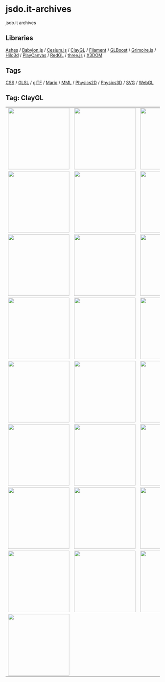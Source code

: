 # jsdo.it-archives
jsdo.it archives

## Libraries

[Ashes](../ashes) / [Babylon.js](../babylon.js) / [Cesium.js](../cesium.js) / [ClayGL](../claygl) / [Filament](../filament) / [GLBoost](../glboost)  / [Grimoire.js](../grimoire.js) / [Hilo3d](../hilo3d) / [PlayCanvas](../playcanvas) / [RedGL](../redgl) / [three.js](../three.js) / [X3DOM](../x3dom)

## Tags

[CSS](../css) / [GLSL](../glsl) / [glTF](../gltf) / [Mario](../mario) / [MML](../mml) / [Physics2D](../physics2d) / [Physics3D](../physics3d) / [SVG](../svg) / [WebGL](../webgl)

## Tag: ClayGL

<table>
<tr>
<td><a href="https://cx20.github.io/jsdo.it-archives/cx20/WltV" alt="[WebGL] ClayGL を試してみるテスト（組み込み関数編）"><img src="https://cx20.github.io/jsdo.it-archives/screenshot/WltV.jpg" width="200" height="200"></a></td>
<td><a href="https://cx20.github.io/jsdo.it-archives/cx20/6Cd9" alt="[WebGL] ClayGL を試してみるテスト（組み込み関数編）（その２）"><img src="https://cx20.github.io/jsdo.it-archives/screenshot/6Cd9.jpg" width="200" height="200"></a></td>
<td><a href="https://cx20.github.io/jsdo.it-archives/cx20/czeo" alt="[WebGL] ClayGL を試してみるテスト（組み込み関数編）（その３）"><img src="https://cx20.github.io/jsdo.it-archives/screenshot/czeo.jpg" width="200" height="200"></a></td>
<td><a href="https://cx20.github.io/jsdo.it-archives/cx20/g28w" alt="[WebGL] ClayGL を試してみるテスト（組み込み関数編）（その４）"><img src="https://cx20.github.io/jsdo.it-archives/screenshot/g28w.jpg" width="200" height="200"></a></td>
</tr>
<tr>
<td><a href="https://cx20.github.io/jsdo.it-archives/cx20/8NE5" alt="[WebGL] ClayGL で glTF 2.0 モデルを表示してみるテスト"><img src="https://cx20.github.io/jsdo.it-archives/screenshot/8NE5.jpg" width="200" height="200"></a></td>
<td><a href="https://cx20.github.io/jsdo.it-archives/cx20/iuML" alt="[WebGL] ClayGL で glTF 2.0 モデルを表示してみるテスト（その２）"><img src="https://cx20.github.io/jsdo.it-archives/screenshot/iuML.jpg" width="200" height="200"></a></td>
<td><a href="https://cx20.github.io/jsdo.it-archives/cx20/mPEP" alt="[WebGL] ClayGL で glTF 2.0 モデルを表示してみるテスト（その３）"><img src="https://cx20.github.io/jsdo.it-archives/screenshot/mPEP.jpg" width="200" height="200"></a></td>
<td><a href="https://cx20.github.io/jsdo.it-archives/cx20/mz7B" alt="[WebGL] ClayGL で glTF 2.0 モデルを表示してみるテスト（その４）"><img src="https://cx20.github.io/jsdo.it-archives/screenshot/mz7B.jpg" width="200" height="200"></a></td>
</tr>
<tr>
<td><a href="https://cx20.github.io/jsdo.it-archives/cx20/kRiS" alt="[WebGL] ClayGL で glTF 2.0 モデルを表示してみるテスト（その５）（改）"><img src="https://cx20.github.io/jsdo.it-archives/screenshot/kRiS.jpg" width="200" height="200"></a></td>
<td><a href="https://cx20.github.io/jsdo.it-archives/cx20/4GIJ" alt="[WebGL] ClayGL で glTF 2.0 モデルを表示してみるテスト（その６）（調整中）"><img src="https://cx20.github.io/jsdo.it-archives/screenshot/4GIJ.jpg" width="200" height="200"></a></td>
<td><a href="https://cx20.github.io/jsdo.it-archives/cx20/ogoH" alt="[WebGL] ClayGL で glTF 2.0 モデルを表示してみるテスト（その７）（調整中）"><img src="https://cx20.github.io/jsdo.it-archives/screenshot/ogoH.jpg" width="200" height="200"></a></td>
<td><a href="https://cx20.github.io/jsdo.it-archives/cx20/Eblx" alt="[WebGL] ClayGL で glTF 2.0 モデルを表示してみるテスト（その８）（調整中）"><img src="https://cx20.github.io/jsdo.it-archives/screenshot/Eblx.jpg" width="200" height="200"></a></td>
</tr>
<tr>
<td><a href="https://cx20.github.io/jsdo.it-archives/cx20/QFV2" alt="[WebGL] ClayGL で glTF 2.0 モデルを表示してみるテスト（その８改）（調整中）"><img src="https://cx20.github.io/jsdo.it-archives/screenshot/QFV2.jpg" width="200" height="200"></a></td>
<td><a href="https://cx20.github.io/jsdo.it-archives/cx20/qKm5" alt="[WebGL] ClayGL で glTF 2.0 モデルを表示してみるテスト（その９）（調整中）"><img src="https://cx20.github.io/jsdo.it-archives/screenshot/qKm5.jpg" width="200" height="200"></a></td>
<td><a href="https://cx20.github.io/jsdo.it-archives/cx20/suPw" alt="[WebGL] ClayGL で glTF 2.0 モデルを表示してみるテスト（その１０）（調整中）"><img src="https://cx20.github.io/jsdo.it-archives/screenshot/suPw.jpg" width="200" height="200"></a></td>
<td><a href="https://cx20.github.io/jsdo.it-archives/cx20/6KEi" alt="[WebGL] ClayGL で glTF 2.0 モデルを表示してみるテスト（その１１）（調整中）"><img src="https://cx20.github.io/jsdo.it-archives/screenshot/6KEi.jpg" width="200" height="200"></a></td>
</tr>
<tr>
<td><a href="https://cx20.github.io/jsdo.it-archives/cx20/O0B3" alt="[WebGL] ClayGL で glTF 2.0 モデルを表示してみるテスト（その１２）（調整中）"><img src="https://cx20.github.io/jsdo.it-archives/screenshot/O0B3.jpg" width="200" height="200"></a></td>
<td><a href="https://cx20.github.io/jsdo.it-archives/cx20/aO8b" alt="[WebGL] ClayGL で glTF 2.0 モデルを表示してみるテスト（その１３）（調整中）"><img src="https://cx20.github.io/jsdo.it-archives/screenshot/aO8b.jpg" width="200" height="200"></a></td>
<td><a href="https://cx20.github.io/jsdo.it-archives/cx20/aoCy" alt="[WebGL] ClayGL で glTF 2.0 モデルを表示してみるテスト（その１４）（調整中）"><img src="https://cx20.github.io/jsdo.it-archives/screenshot/aoCy.jpg" width="200" height="200"></a></td>
<td><a href="https://cx20.github.io/jsdo.it-archives/cx20/6Hqp" alt="[WebGL] ClayGL で glTF 2.0 モデルを表示してみるテスト（その１５）（調整中）"><img src="https://cx20.github.io/jsdo.it-archives/screenshot/6Hqp.jpg" width="200" height="200"></a></td>
</tr>
<tr>
<td><a href="https://cx20.github.io/jsdo.it-archives/cx20/mgAH" alt="[WebGL] ClayGL で glTF 2.0 モデルを表示してみるテスト（その１６）（調整中）"><img src="https://cx20.github.io/jsdo.it-archives/screenshot/mgAH.jpg" width="200" height="200"></a></td>
<td><a href="https://cx20.github.io/jsdo.it-archives/cx20/OmbU" alt="[WebGL] ClayGL で glTF 2.0 モデルを表示してみるテスト（その１７）（調整中）"><img src="https://cx20.github.io/jsdo.it-archives/screenshot/OmbU.jpg" width="200" height="200"></a></td>
<td><a href="https://cx20.github.io/jsdo.it-archives/cx20/uz4JU" alt="[WebGL] ClayGL で glTF 2.0 モデルを表示してみるテスト（その１８）（調整中）"><img src="https://cx20.github.io/jsdo.it-archives/screenshot/uz4JU.jpg" width="200" height="200"></a></td>
<td><a href="https://cx20.github.io/jsdo.it-archives/cx20/6TdL" alt="[WebGL] ClayGL で glTF 2.0 モデルを表示してみるテスト（その１９）（調整中）"><img src="https://cx20.github.io/jsdo.it-archives/screenshot/6TdL.jpg" width="200" height="200"></a></td>
</tr>
<tr>
<td><a href="https://cx20.github.io/jsdo.it-archives/cx20/gc8z" alt="[WebGL] ClayGL で glTF 2.0 モデルを表示してみるテスト（その２０）（調整中）"><img src="https://cx20.github.io/jsdo.it-archives/screenshot/gc8z.jpg" width="200" height="200"></a></td>
<td><a href="https://cx20.github.io/jsdo.it-archives/cx20/umMC" alt="[WebGL] ClayGL で glTF 2.0 モデルを表示してみるテスト（その２１）（調整中）"><img src="https://cx20.github.io/jsdo.it-archives/screenshot/umMC.jpg" width="200" height="200"></a></td>
<td><a href="https://cx20.github.io/jsdo.it-archives/cx20/0m2zh" alt="[WebGL] ClayGL で glTF 2.0 モデルを表示してみるテスト（その２２）（調整中）"><img src="https://cx20.github.io/jsdo.it-archives/screenshot/0m2zh.jpg" width="200" height="200"></a></td>
<td><a href="https://cx20.github.io/jsdo.it-archives/cx20/OReR" alt="[WebGL] ClayGL で PBR を試してみるテスト（glTF編）（調整中）"><img src="https://cx20.github.io/jsdo.it-archives/screenshot/OReR.jpg" width="200" height="200"></a></td>
</tr>
<tr>
<td><a href="https://cx20.github.io/jsdo.it-archives/cx20/2iFI" alt="[WebGL] ClayGL + Oimo.js を試してみるテスト"><img src="https://cx20.github.io/jsdo.it-archives/screenshot/2iFI.jpg" width="200" height="200"></a></td>
<td><a href="https://cx20.github.io/jsdo.it-archives/cx20/MFVk" alt="[WebGL] ClayGL + Oimo.js でドット絵を落下させてみるテスト"><img src="https://cx20.github.io/jsdo.it-archives/screenshot/MFVk.jpg" width="200" height="200"></a></td>
<td><a href="https://cx20.github.io/jsdo.it-archives/cx20/qHti" alt="[WebGL] ClayGL + Oimo.js でドミノっぽくドット絵を作るテスト"><img src="https://cx20.github.io/jsdo.it-archives/screenshot/qHti.jpg" width="200" height="200"></a></td>
<td><a href="https://cx20.github.io/jsdo.it-archives/cx20/0HniI" alt="[WebGL] ClayGL + Oimo.js でサッカーボールを落下させてみるテスト"><img src="https://cx20.github.io/jsdo.it-archives/screenshot/0HniI.jpg" width="200" height="200"></a></td>
</tr>
<tr>
<td><a href="https://cx20.github.io/jsdo.it-archives/cx20/GfTd" alt="[WebGL] ClayGL + Oimo.js で箱にボールを入れてみるテスト"><img src="https://cx20.github.io/jsdo.it-archives/screenshot/GfTd.jpg" width="200" height="200"></a></td>
<td></td>
<td></td>
<td></td>
</tr>
</table>
